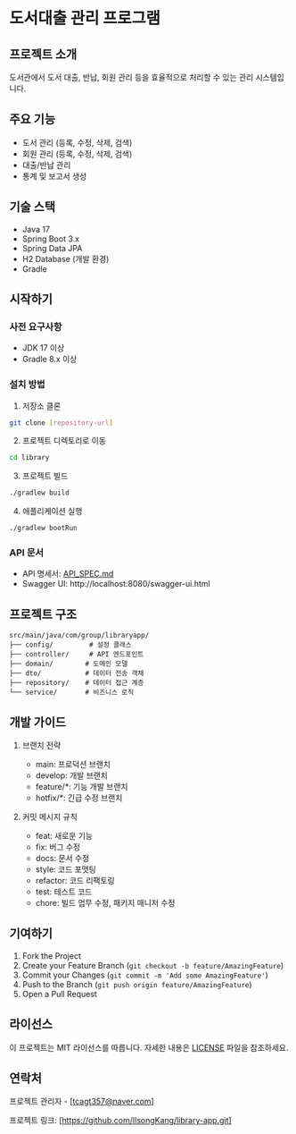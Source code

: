 # 도서대출 관리 프로그램

## 프로젝트 소개
도서관에서 도서 대출, 반납, 회원 관리 등을 효율적으로 처리할 수 있는 관리 시스템입니다.

## 주요 기능
- 도서 관리 (등록, 수정, 삭제, 검색)
- 회원 관리 (등록, 수정, 삭제, 검색)
- 대출/반납 관리
- 통계 및 보고서 생성

## 기술 스택
- Java 17
- Spring Boot 3.x
- Spring Data JPA
- H2 Database (개발 환경)
- Gradle

## 시작하기

### 사전 요구사항
- JDK 17 이상
- Gradle 8.x 이상

### 설치 방법
1. 저장소 클론
```bash
git clone [repository-url]
```

2. 프로젝트 디렉토리로 이동
```bash
cd library
```

3. 프로젝트 빌드
```bash
./gradlew build
```

4. 애플리케이션 실행
```bash
./gradlew bootRun
```

### API 문서
- API 명세서: [API_SPEC.md](API_SPEC.md)
- Swagger UI: http://localhost:8080/swagger-ui.html

## 프로젝트 구조
```
src/main/java/com/group/libraryapp/
├── config/         # 설정 클래스
├── controller/     # API 엔드포인트
├── domain/        # 도메인 모델
├── dto/           # 데이터 전송 객체
├── repository/    # 데이터 접근 계층
└── service/       # 비즈니스 로직
```

## 개발 가이드
1. 브랜치 전략
   - main: 프로덕션 브랜치
   - develop: 개발 브랜치
   - feature/*: 기능 개발 브랜치
   - hotfix/*: 긴급 수정 브랜치

2. 커밋 메시지 규칙
   - feat: 새로운 기능
   - fix: 버그 수정
   - docs: 문서 수정
   - style: 코드 포맷팅
   - refactor: 코드 리팩토링
   - test: 테스트 코드
   - chore: 빌드 업무 수정, 패키지 매니저 수정

## 기여하기
1. Fork the Project
2. Create your Feature Branch (`git checkout -b feature/AmazingFeature`)
3. Commit your Changes (`git commit -m 'Add some AmazingFeature'`)
4. Push to the Branch (`git push origin feature/AmazingFeature`)
5. Open a Pull Request

## 라이선스
이 프로젝트는 MIT 라이선스를 따릅니다. 자세한 내용은 [LICENSE](LICENSE) 파일을 참조하세요.

## 연락처
프로젝트 관리자 - [tcagt357@naver.com]

프로젝트 링크: [https://github.com/IlsongKang/library-app.git]
